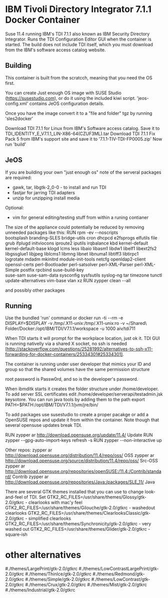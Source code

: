 IBM Tivoli Directory Integrator 7.1.1 Docker Container
===========================

Suse 11.4 running IBM's TDI 7.1.1 also known as IBM Security Directory Integrator.
Runs the TDI Configuration Editor GUI when the container is started.
The build does not include TDI itself, which you must download from the IBM's software access catalog website.

Building
--------
This container is built from the scratcch, meaning that you need the OS first.

You can create Just enough OS image with SUSE Studio (https://susestudio.com), or do it using the included kiwi script. 'jeos-config.xml' contains JeOS configuration details.

Once you have the image convert it to a "file and folder" tgz by running 'sles2docker'

Download TDI 7.1.1 for Linux from IBM's Software access catalog. Save it to TDI_IDENTITY_E_V7.1.1_LIN-X86-64(CZUF3ML).tar
Download TDI 7.1.1 Fix Pack 5 from IBM's support site and save it to '7.1.1-TIV-TDI-FP0005.zip'
Now run 'build'

JeOS
---------
If you are building your own "just enough os" note of the serveral packages are required:
* gawk, tar, libgtk-2_0-0 - to install and run TDI
* fastjar for jarring TDI adapters
* unzip for unzipping install media

Optional:
* vim for general editing/testing stuff from within a runing contianer

The size of the appliance could potentially be reduced by removing unneeded packages like this:
RUN rpm -ev --noscripts \
    bootsplash branding-SLES bridge-utils cron dhcpcd e2fsprogs elfutils file grub ifplugd initviocons iproute2 iputils irqbalance kbd kernel-default \
    kernel-default-base klogd lcms less libaio libasm1 libdw1 libelf1 libext2fs2 libgssglue1 libjpeg liblcms1 libmng libnet libnuma1 libtiff3 libtirpc1 \
    logrotate mdadm mkinitrd module-init-tools netcfg openldap2-client openssl-certs perl-Bootloader perl-satsolver perl-XML-Parser perl-XML-Simple postfix rpcbind suse-build-key \
    suse-sam suse-sam-data sysconfig sysfsutils syslog-ng tar timezone tunctl update-alternatives vim-base vlan xz
RUN zypper clean --all

and possibly other packages

Running
-----------
Use the bundled 'run' command or
 docker run -ti --rm -e DISPLAY=$DISPLAY -v /tmp/.X11-unix:/tmp/.X11-unix:ro -v ~/Shared\ Folder/Docker:/opt/IBM/TDI/V7.1.1/workspace -u 1000 aiv/tdi711

When TDI starts it will prompt for the workplace location, just ok it.
TDI GUI is running nativelly via a shared X socket, no ssh is needed [http://stackoverflow.com/questions/25281992/alternatives-to-ssh-x11-forwarding-for-docker-containers/25334301#25334301].

The container is running under user developer that mimics your ID and group so that the shared volumes have the same permission structure

root password is Passw0rd, and so is the developer's password.

When ibmditk starts it creates the folder structure under /home/developer. To add server SSL certificates edit /home/developer/serverapi/testadmin.jsk keysotore. You can run java tools by adding them to the path
export PATH=$PATH:/opt/IBM/TDI/V7.1.1/jvm/jre/bin/

To add packages use susestudio to create a proper pacakge or add a OpenSUSE repos and update it from within the container. Note though that several opensuse updates break TDI.

RUN zypper ar http://download.opensuse.org/update/11.4/ Update
RUN zypper --gpg-auto-import-keys refresh -s
RUN zypper --non-interactive up

Other repos:
zypper ar http://download.opensuse.org/distribution/11.4/repo/oss/ OSS
zypper ar http://download.opensuse.org/source/distribution/11.4/repo/oss/ Src-OSS
zypper ar http://download.opensuse.org/repositories/openSUSE:/11.4:/Contrib/standard/ Contrib
zypper ar http://download.opensuse.org/repositories/Java:/packages/SLE_11/ Java

There are several GTK themes installed that you can use to change look-and-feel of TDI.
Set
GTK2_RC_FILES=/usr/share/themes/Glossy/gtk-2.0/gtkrc -  clearlooks with mac'y feel
GTK2_RC_FILES=/usr/share/themes/Gilouche/gtk-2.0/gtkrc -  washedout clearlooks
GTK2_RC_FILES=/usr/share/themes/ClearlooksClassic/gtk-2.0/gtkrc - simplified clearlooks
GTK2_RC_FILES=/usr/share/themes/Synchronicity/gtk-2.0/gtkrc - very washed out
GTK2_RC_FILES=/usr/share/themes/Glider/gtk-2.0/gtkrc -  square-ish
# other alternatives
#./themes/LargePrint/gtk-2.0/gtkrc
#./themes/LowContrastLargePrint/gtk-2.0/gtkrc
#./themes/ThinIce/gtk-2.0/gtkrc
#./themes/Redmond/gtk-2.0/gtkrc
#./themes/Simple/gtk-2.0/gtkrc
#./themes/LowContrast/gtk-2.0/gtkrc
#./themes/Crux/gtk-2.0/gtkrc
#./themes/Mist/gtk-2.0/gtkrc
#./themes/Industrial/gtk-2.0/gtkrc
